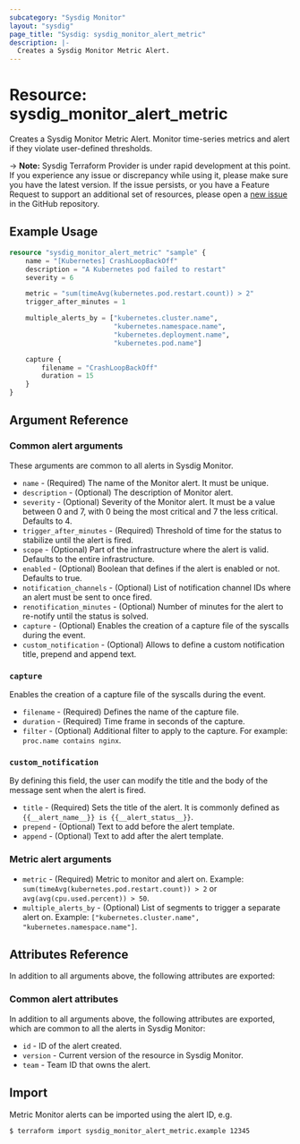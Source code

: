 ```yaml
---
subcategory: "Sysdig Monitor"
layout: "sysdig"
page_title: "Sysdig: sysdig_monitor_alert_metric"
description: |-
  Creates a Sysdig Monitor Metric Alert.
---
```


# Resource: sysdig_monitor_alert_metric

Creates a Sysdig Monitor Metric Alert. Monitor time-series metrics and alert if they violate user-defined thresholds.

-> **Note:** Sysdig Terraform Provider is under rapid development at this point. If you experience any issue or discrepancy while using it, please make sure you have the latest version. If the issue persists, or you have a Feature Request to support an additional set of resources, please open a [new issue](https://github.com/sysdiglabs/terraform-provider-sysdig/issues/new) in the GitHub repository.

## Example Usage

```terraform
resource "sysdig_monitor_alert_metric" "sample" {
	name = "[Kubernetes] CrashLoopBackOff"
	description = "A Kubernetes pod failed to restart"
	severity = 6

	metric = "sum(timeAvg(kubernetes.pod.restart.count)) > 2"
	trigger_after_minutes = 1

	multiple_alerts_by = ["kubernetes.cluster.name",
                          "kubernetes.namespace.name",
                          "kubernetes.deployment.name",
                          "kubernetes.pod.name"]

	capture {
		filename = "CrashLoopBackOff"
		duration = 15
	}
}
```

## Argument Reference

### Common alert arguments

These arguments are common to all alerts in Sysdig Monitor.

* `name` - (Required) The name of the Monitor alert. It must be unique.
* `description` - (Optional) The description of Monitor alert.
* `severity` - (Optional) Severity of the Monitor alert. It must be a value between 0 and 7,
               with 0 being the most critical and 7 the less critical. Defaults to 4.
* `trigger_after_minutes` - (Required) Threshold of time for the status to stabilize until the alert is fired.
* `scope` - (Optional) Part of the infrastructure where the alert is valid. Defaults to the entire infrastructure. 
* `enabled` - (Optional) Boolean that defines if the alert is enabled or not. Defaults to true.
* `notification_channels` - (Optional) List of notification channel IDs where an alert must be sent to once fired.
* `renotification_minutes` - (Optional) Number of minutes for the alert to re-notify until the status is solved.
* `capture` - (Optional) Enables the creation of a capture file of the syscalls during the event.
* `custom_notification` - (Optional) Allows to define a custom notification title, prepend and append text.

### `capture`

Enables the creation of a capture file of the syscalls during the event.

* `filename` - (Required) Defines the name of the capture file.
* `duration` - (Required) Time frame in seconds of the capture.
* `filter` - (Optional) Additional filter to apply to the capture. For example: `proc.name contains nginx`.

### `custom_notification`

By defining this field, the user can modify the title and the body of the message sent when the alert
is fired.

* `title` - (Required) Sets the title of the alert. It is commonly defined as `{{__alert_name__}} is {{__alert_status__}}`.
* `prepend` - (Optional) Text to add before the alert template.
* `append` - (Optional) Text to add after the alert template.

### Metric alert arguments

* `metric` - (Required) Metric to monitor and alert on. Example: `sum(timeAvg(kubernetes.pod.restart.count)) > 2` or `avg(avg(cpu.used.percent)) > 50`.
* `multiple_alerts_by` - (Optional) List of segments to trigger a separate alert on. Example: `["kubernetes.cluster.name", "kubernetes.namespace.name"]`.  

## Attributes Reference

In addition to all arguments above, the following attributes are exported:

### Common alert attributes

In addition to all arguments above, the following attributes are exported, which are common to all the
alerts in Sysdig Monitor:

* `id` - ID of the alert created.
* `version` - Current version of the resource in Sysdig Monitor.
* `team` - Team ID that owns the alert.


## Import

Metric Monitor alerts can be imported using the alert ID, e.g.

```
$ terraform import sysdig_monitor_alert_metric.example 12345
```